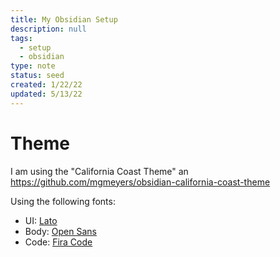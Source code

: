 ```yaml
---
title: My Obsidian Setup
description: null
tags:
  - setup
  - obsidian
type: note
status: seed
created: 1/22/22
updated: 5/13/22
---
```


# Theme

I am using the "California Coast Theme" an https://github.com/mgmeyers/obsidian-california-coast-theme

Using the following fonts:

- UI: [Lato](https://fonts.google.com/specimen/Lato)
- Body: [Open Sans](https://fonts.google.com/specimen/Open+Sans)
- Code: [Fira Code](https://fonts.google.com/specimen/Fira+Code)
